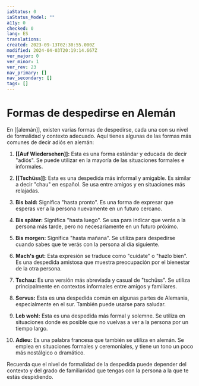 ```yaml
---
iaStatus: 0
iaStatus_Model: ""
a11y: 0
checked: 0
lang: ES
translations: 
created: 2023-09-13T02:30:55.000Z
modified: 2024-04-03T20:19:14.667Z
ver_major: 0
ver_minor: 1
ver_rev: 23
nav_primary: []
nav_secondary: []
tags: []
---
```

# Formas de despedirse en Alemán
 

En [[alemán]], existen varias formas de despedirse, cada una con su nivel de formalidad y contexto adecuado. Aquí tienes algunas de las formas más comunes de decir adiós en alemán:

1. **[[Auf Wiedersehen]]:** Esta es una forma estándar y educada de decir "adiós". Se puede utilizar en la mayoría de las situaciones formales e informales.
    
2. **[[Tschüss]]:** Esta es una despedida más informal y amigable. Es similar a decir "chau" en español. Se usa entre amigos y en situaciones más relajadas.
    
3. **Bis bald:** Significa "hasta pronto". Es una forma de expresar que esperas ver a la persona nuevamente en un futuro cercano.
    
4. **Bis später:** Significa "hasta luego". Se usa para indicar que verás a la persona más tarde, pero no necesariamente en un futuro próximo.
    
5. **Bis morgen:** Significa "hasta mañana". Se utiliza para despedirse cuando sabes que te verás con la persona al día siguiente.
    
6. **Mach's gut:** Esta expresión se traduce como "cuídate" o "hazlo bien". Es una despedida amistosa que muestra preocupación por el bienestar de la otra persona.
    
7. **Tschau:** Es una versión más abreviada y casual de "tschüss". Se utiliza principalmente en contextos informales entre amigos y familiares.
    
8. **Servus:** Esta es una despedida común en algunas partes de Alemania, especialmente en el sur. También puede usarse para saludar.
    
9. **Leb wohl:** Esta es una despedida más formal y solemne. Se utiliza en situaciones donde es posible que no vuelvas a ver a la persona por un tiempo largo.
    
10. **Adieu:** Es una palabra francesa que también se utiliza en alemán. Se emplea en situaciones formales y ceremoniales, y tiene un tono un poco más nostálgico o dramático.
    

Recuerda que el nivel de formalidad de la despedida puede depender del contexto y del grado de familiaridad que tengas con la persona a la que te estás despidiendo.